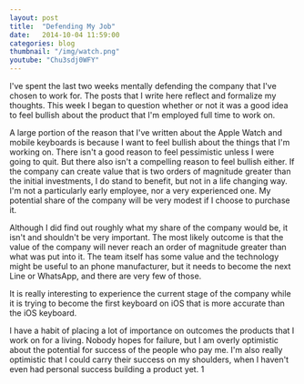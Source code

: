 ```yaml
---
layout: post
title:  "Defending My Job"
date:   2014-10-04 11:59:00
categories: blog
thumbnail: "/img/watch.png"
youtube: "Chu3sdj0WFY"
---
```


I've spent the last two weeks mentally defending the company that I've chosen to work for. The posts that I write here reflect and formalize my thoughts. This week I began to question whether or not it was a good idea to feel bullish about the product that I'm employed full time to work on.

A large portion of the reason that I've written about the Apple Watch and mobile keyboards is because I want to feel bullish about the things that I'm working on. There isn't a good reason to feel pessimistic unless I were going to quit. But there also isn't a compelling reason to feel bullish either. If the company can create value that is two orders of magnitude greater than the initial investments, I do stand to benefit, but not in a life changing way. I'm not a particularly early employee, nor a very experienced one. My potential share of the company will be very modest if I choose to purchase it.

Although I did find out roughly what my share of the company would be, it isn't and shouldn't be very important. The most likely outcome is that the value of the company will never reach an order of magnitude greater than what was put into it. The team itself has some value and the technology might be useful to an phone manufacturer, but it needs to become the next Line or WhatsApp, and there are very few of those.

It is really interesting to experience the current stage of the company while it is trying to become the first keyboard on iOS that is more accurate than the iOS keyboard.

I have a habit of placing a lot of importance on outcomes the products that I work on for a living. Nobody hopes for failure, but I am overly optimistic about the potential for success of the people who pay me. I'm also really optimistic that I could carry their success on my shoulders, when I haven't even had personal success building a product yet. 1
